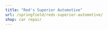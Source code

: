 ```yaml
---
title: "Red's Superior Automotive"
url: /springfield/reds-superior-automotive/
shop: car repair
---
```

